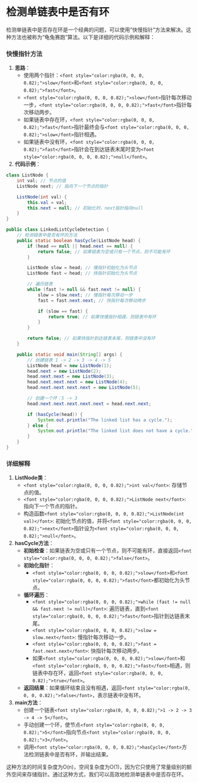 # 检测单链表中是否有环

<font style="color:rgba(0, 0, 0, 0.82);">检测单链表中是否存在环是一个经典的问题，可以使用“快慢指针”方法来解决。这种方法也被称为“龟兔赛跑”算法。以下是详细的代码示例和解释：</font>

### <font style="color:rgba(0, 0, 0, 0.82);">快慢指针方法</font>
1. **<font style="color:rgba(0, 0, 0, 0.82);">思路</font>**<font style="color:rgba(0, 0, 0, 0.82);">：</font>
    - <font style="color:rgba(0, 0, 0, 0.82);">使用两个指针：</font>`<font style="color:rgba(0, 0, 0, 0.82);">slow</font>`<font style="color:rgba(0, 0, 0, 0.82);">和</font>`<font style="color:rgba(0, 0, 0, 0.82);">fast</font>`<font style="color:rgba(0, 0, 0, 0.82);">。</font>
    - `<font style="color:rgba(0, 0, 0, 0.82);">slow</font>`<font style="color:rgba(0, 0, 0, 0.82);">指针每次移动一步，</font>`<font style="color:rgba(0, 0, 0, 0.82);">fast</font>`<font style="color:rgba(0, 0, 0, 0.82);">指针每次移动两步。</font>
    - <font style="color:rgba(0, 0, 0, 0.82);">如果链表中存在环，</font>`<font style="color:rgba(0, 0, 0, 0.82);">fast</font>`<font style="color:rgba(0, 0, 0, 0.82);">指针最终会与</font>`<font style="color:rgba(0, 0, 0, 0.82);">slow</font>`<font style="color:rgba(0, 0, 0, 0.82);">指针相遇。</font>
    - <font style="color:rgba(0, 0, 0, 0.82);">如果链表中没有环，</font>`<font style="color:rgba(0, 0, 0, 0.82);">fast</font>`<font style="color:rgba(0, 0, 0, 0.82);">指针会在到达链表末尾时变为</font>`<font style="color:rgba(0, 0, 0, 0.82);">null</font>`<font style="color:rgba(0, 0, 0, 0.82);">。</font>
2. **<font style="color:rgba(0, 0, 0, 0.82);">代码示例</font>**<font style="color:rgba(0, 0, 0, 0.82);">：</font>

```java
class ListNode {  
    int val; // 节点的值  
    ListNode next; // 指向下一个节点的指针  

    ListNode(int val) {  
        this.val = val;  
        this.next = null; // 初始化时，next指针指向null  
    }  
}  

public class LinkedListCycleDetection {  
    // 检测链表中是否有环的方法  
    public static boolean hasCycle(ListNode head) {  
        if (head == null || head.next == null) {  
            return false; // 如果链表为空或只有一个节点，则不可能有环  
        }  

        ListNode slow = head; // 慢指针初始化为头节点  
        ListNode fast = head; // 快指针初始化为头节点  

        // 遍历链表  
        while (fast != null && fast.next != null) {  
            slow = slow.next; // 慢指针每次移动一步  
            fast = fast.next.next; // 快指针每次移动两步  

            if (slow == fast) {  
                return true; // 如果快慢指针相遇，则链表中有环  
            }  
        }  

        return false; // 如果快指针到达链表末尾，则链表中没有环  
    }  

    public static void main(String[] args) {  
        // 创建链表 1 -> 2 -> 3 -> 4 -> 5  
        ListNode head = new ListNode(1);  
        head.next = new ListNode(2);  
        head.next.next = new ListNode(3);  
        head.next.next.next = new ListNode(4);  
        head.next.next.next.next = new ListNode(5);  

        // 创建一个环：5 -> 3  
        head.next.next.next.next.next = head.next.next;  

        if (hasCycle(head)) {  
            System.out.println("The linked list has a cycle.");  
        } else {  
            System.out.println("The linked list does not have a cycle.");  
        }  
    }  
}
```

### <font style="color:rgba(0, 0, 0, 0.82);">详细解释</font>
1. **<font style="color:rgba(0, 0, 0, 0.82);">ListNode类</font>**<font style="color:rgba(0, 0, 0, 0.82);">：</font>
    - `<font style="color:rgba(0, 0, 0, 0.82);">int val</font>`<font style="color:rgba(0, 0, 0, 0.82);">: 存储节点的值。</font>
    - `<font style="color:rgba(0, 0, 0, 0.82);">ListNode next</font>`<font style="color:rgba(0, 0, 0, 0.82);">: 指向下一个节点的指针。</font>
    - <font style="color:rgba(0, 0, 0, 0.82);">构造函数</font>`<font style="color:rgba(0, 0, 0, 0.82);">ListNode(int val)</font>`<font style="color:rgba(0, 0, 0, 0.82);">: 初始化节点的值，并将</font>`<font style="color:rgba(0, 0, 0, 0.82);">next</font>`<font style="color:rgba(0, 0, 0, 0.82);">指针设为</font>`<font style="color:rgba(0, 0, 0, 0.82);">null</font>`<font style="color:rgba(0, 0, 0, 0.82);">。</font>
2. **<font style="color:rgba(0, 0, 0, 0.82);">hasCycle方法</font>**<font style="color:rgba(0, 0, 0, 0.82);">：</font>
    - **<font style="color:rgba(0, 0, 0, 0.82);">初始检查</font>**<font style="color:rgba(0, 0, 0, 0.82);">：如果链表为空或只有一个节点，则不可能有环，直接返回</font>`<font style="color:rgba(0, 0, 0, 0.82);">false</font>`<font style="color:rgba(0, 0, 0, 0.82);">。</font>
    - **<font style="color:rgba(0, 0, 0, 0.82);">初始化指针</font>**<font style="color:rgba(0, 0, 0, 0.82);">：</font>
        * `<font style="color:rgba(0, 0, 0, 0.82);">slow</font>`<font style="color:rgba(0, 0, 0, 0.82);">和</font>`<font style="color:rgba(0, 0, 0, 0.82);">fast</font>`<font style="color:rgba(0, 0, 0, 0.82);">都初始化为头节点。</font>
    - **<font style="color:rgba(0, 0, 0, 0.82);">循环遍历</font>**<font style="color:rgba(0, 0, 0, 0.82);">：</font>
        * `<font style="color:rgba(0, 0, 0, 0.82);">while (fast != null && fast.next != null)</font>`<font style="color:rgba(0, 0, 0, 0.82);">: 遍历链表，直到</font>`<font style="color:rgba(0, 0, 0, 0.82);">fast</font>`<font style="color:rgba(0, 0, 0, 0.82);">指针到达链表末尾。</font>
        * `<font style="color:rgba(0, 0, 0, 0.82);">slow = slow.next</font>`<font style="color:rgba(0, 0, 0, 0.82);">: 慢指针每次移动一步。</font>
        * `<font style="color:rgba(0, 0, 0, 0.82);">fast = fast.next.next</font>`<font style="color:rgba(0, 0, 0, 0.82);">: 快指针每次移动两步。</font>
        * <font style="color:rgba(0, 0, 0, 0.82);">如果</font>`<font style="color:rgba(0, 0, 0, 0.82);">slow</font>`<font style="color:rgba(0, 0, 0, 0.82);">和</font>`<font style="color:rgba(0, 0, 0, 0.82);">fast</font>`<font style="color:rgba(0, 0, 0, 0.82);">相遇，则链表中存在环，返回</font>`<font style="color:rgba(0, 0, 0, 0.82);">true</font>`<font style="color:rgba(0, 0, 0, 0.82);">。</font>
    - **<font style="color:rgba(0, 0, 0, 0.82);">返回结果</font>**<font style="color:rgba(0, 0, 0, 0.82);">：如果循环结束且没有相遇，返回</font>`<font style="color:rgba(0, 0, 0, 0.82);">false</font>`<font style="color:rgba(0, 0, 0, 0.82);">，表示链表中没有环。</font>
3. **<font style="color:rgba(0, 0, 0, 0.82);">main方法</font>**<font style="color:rgba(0, 0, 0, 0.82);">：</font>
    - <font style="color:rgba(0, 0, 0, 0.82);">创建一个链表</font>`<font style="color:rgba(0, 0, 0, 0.82);">1 -> 2 -> 3 -> 4 -> 5</font>`<font style="color:rgba(0, 0, 0, 0.82);">。</font>
    - <font style="color:rgba(0, 0, 0, 0.82);">手动创建一个环，使节点</font>`<font style="color:rgba(0, 0, 0, 0.82);">5</font>`<font style="color:rgba(0, 0, 0, 0.82);">指向节点</font>`<font style="color:rgba(0, 0, 0, 0.82);">3</font>`<font style="color:rgba(0, 0, 0, 0.82);">。</font>
    - <font style="color:rgba(0, 0, 0, 0.82);">调用</font>`<font style="color:rgba(0, 0, 0, 0.82);">hasCycle</font>`<font style="color:rgba(0, 0, 0, 0.82);">方法检测链表中是否有环，并输出结果。</font>

<font style="color:rgba(0, 0, 0, 0.82);">这种方法的时间复杂度为O(n)，空间复杂度为O(1)，因为它只使用了常量级别的额外空间来存储指针。通过这种方式，我们可以高效地检测单链表中是否存在环。</font>


